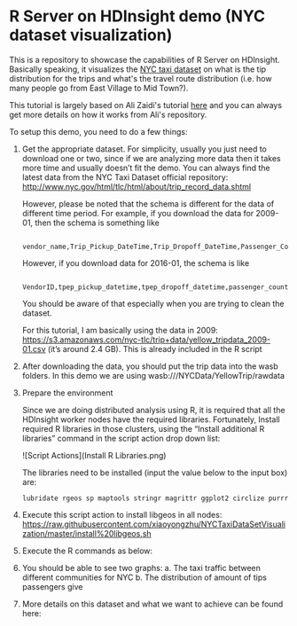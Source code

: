# R Server on HDInsight demo (NYC dataset visualization)

This is a repository to showcase the capabilities of R Server on HDInsight. Basically speaking, it visualizes the [NYC taxi dataset](http://www.nyc.gov/html/tlc/html/about/trip_record_data.shtml) on what is the tip distribution for the trips and what's the travel route distribution (i.e. how many people go from East Village to Mid Town?).

This tutorial is largely based on Ali Zaidi's tutorial [here](https://github.com/akzaidi/spark_nyc_taxi/blob/master/Student-Resources/rmarkdown/3-Visualizing-Taxi-Rides-Spark.Rmd) and you can always get more details on how it works from Ali's repository.

To setup this demo, you need to do a few things:

1. Get the appropriate dataset. For simplicity, usually you just need to download one or two, since if we are analyzing more data then it takes more time and usually doesn’t fit the demo. You can always find the latest data from the NYC Taxi Dataset official repository: http://www.nyc.gov/html/tlc/html/about/trip_record_data.shtml

    However, please be noted that the schema is different for the data of different time period. For example, if you download the data for 2009-01, then the schema is something like 

        vendor_name,Trip_Pickup_DateTime,Trip_Dropoff_DateTime,Passenger_Count,Trip_Distance,Start_Lon,Start_Lat,Rate_Code,store_and_forward,End_Lon,End_Lat,Payment_Type,Fare_Amt,surcharge,mta_tax,Tip_Amt,Tolls_Amt,Total_Amt

    However, if you download data for 2016-01, the schema is like 

        VendorID,tpep_pickup_datetime,tpep_dropoff_datetime,passenger_count,trip_distance,pickup_longitude,pickup_latitude,RatecodeID,store_and_fwd_flag,dropoff_longitude,dropoff_latitude,payment_type,fare_amount,extra,mta_tax,tip_amount,tolls_amount,improvement_surcharge,total_amount

    You should be aware of that especially when you are trying to clean the dataset.

    For this tutorial, I am basically using the data in 2009: https://s3.amazonaws.com/nyc-tlc/trip+data/yellow_tripdata_2009-01.csv (it’s around 2.4 GB). This is already included in the R script

2.	After downloading the data, you should put the trip data into the wasb folders. In this demo we are using wasb:///NYCData/YellowTrip/rawdata
3.	Prepare the environment
    
    Since we are doing distributed analysis using R, it is required that all the HDInsight worker nodes have the required libraries. Fortunately, 
    Install required R libraries in those clusters, using the “Install additional R libraries” command in the script action drop down list:

    ![Script Actions](Install R Libraries.png)
    
    The libraries need to be installed (input the value below to the input box) are:

        lubridate rgeos sp maptools stringr magrittr ggplot2 circlize purrr
        
4.	Execute this script action to install libgeos in all nodes: https://raw.githubusercontent.com/xiaoyongzhu/NYCTaxiDataSetVisualization/master/install%20libgeos.sh
5.	Execute the R commands as below:
6.	You should be able to see two graphs:
a.	The taxi traffic between different communities for NYC 
b.	The distribution of amount of tips passengers give 
7.	More details on this dataset and what we want to achieve can be found here: 
